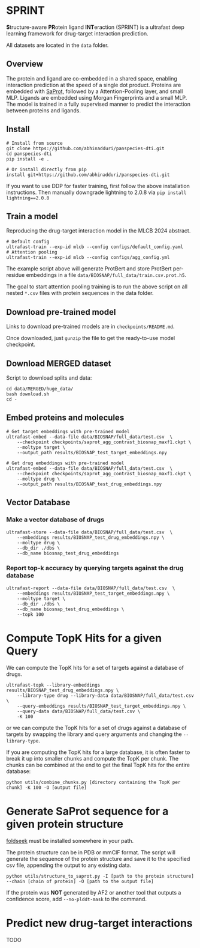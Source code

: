 # SPRINT
**S**tructure-aware **PR**otein ligand **INT**eraction (SPRINT) is a ultrafast deep learning framework for drug-target interaction prediction.

All datasets are located in the `data` folder.

<!-- I cannot get this TOC to work. -->
<!-- <details open> -->
<!-- <summary><b>Table of contents</b></summary> -->
<!--  * [Overview](#overview) -->
<!--  * [Install](#install) -->
<!--  * [Train a model](#train-a-model) -->
<!--  * [Model Checkpoints](#download-pre-trained-model) -->
<!--  * [MERGED Dataset](#download-MERGED-dataset) -->
<!--  * [Embed Proteins and Molecules](#embed-proteins-and-molecules) -->
<!--  * [Vector Database](#vector-database) -->
<!--    - [Make a vector database of drugs](#make-a-vector-database-of-drugs) -->
<!--    - [Report top-k accuracy by querying targets against the drug database](#report-top-k-accuracy-by-querying-targets-against-the-drug-database) -->
<!--  * [Compute TopK Hits](#compute-TopK-Hits-for-a-given-Query) -->
<!--  * [Generate SaProt sequence](#generate-SaProt-sequence-for-a-given-protein-structure) -->
<!-- </details> -->

## Overview
The protein and ligand are co-embedded in a shared space, enabling interaction prediction at the speed of a single dot product.
Proteins are embedded with [SaProt](https://github.com/westlake-repl/SaProt), followed by a Attention-Pooling layer, and small MLP. Ligands are embedded using Morgan Fingerprints and a small MLP.
The model is trained in a fully supervised manner to predict the interaction between proteins and ligands.


## Install
```
# Install from source
git clone https://github.com/abhinadduri/panspecies-dti.git
cd panspecies-dti
pip install -e .

# Or install directly from pip
install git+https://github.com/abhinadduri/panspecies-dti.git
```
If you want to use DDP for faster training, first follow the above installation instructions.
Then manually downgrade lightning to 2.0.8 via `pip install lightning==2.0.8`

## Train a model
Reproducing the drug-target interaction model in the MLCB 2024 abstract.
```
# Default config
ultrafast-train --exp-id mlcb --config configs/default_config.yaml
# Attention pooling
ultrafast-train --exp-id mlcb --config configs/agg_config.yml
```

The example script above will generate ProtBert and store ProtBert per-residue embeddings in a file `data/BIOSNAP/full_data/train.csv.prot.h5`.

The goal to start attention pooling training is to run the above script on all nested `*.csv` files with protein sequences in the data folder.

## Download pre-trained model
Links to download pre-trained models are in `checkpoints/README.md`.

Once downloaded, just `gunzip` the file to get the ready-to-use model checkpoint.

## Download MERGED dataset
Script to download splits and data:
```
cd data/MERGED/huge_data/
bash download.sh
cd -
```

## Embed proteins and molecules
```
# Get target embeddings with pre-trained model
ultrafast-embed --data-file data/BIOSNAP/full_data/test.csv  \
    --checkpoint checkpoints/saprot_agg_contrast_biosnap_maxf1.ckpt \
    --moltype target \ 
    --output_path results/BIOSNAP_test_target_embeddings.npy

# Get drug embeddings with pre-trained model
ultrafast-embed --data-file data/BIOSNAP/full_data/test.csv  \
    --checkpoint checkpoints/saprot_agg_contrast_biosnap_maxf1.ckpt \
    --moltype drug \ 
    --output_path results/BIOSNAP_test_drug_embeddings.npy
```
## Vector Database
### Make a vector database of drugs
```
ultrafast-store --data-file data/BIOSNAP/full_data/test.csv  \
    --embeddings results/BIOSNAP_test_drug_embeddings.npy \
    --moltype drug \
    --db_dir ./dbs \
    --db_name biosnap_test_drug_embeddings
```

### Report top-k accuracy by querying targets against the drug database
```
ultrafast-report --data-file data/BIOSNAP/full_data/test.csv  \
    --embeddings results/BIOSNAP_test_target_embeddings.npy \
    --moltype target \
    --db_dir ./dbs \
    --db_name biosnap_test_drug_embeddings \
    --topk 100
```

# Compute TopK Hits for a given Query
We can compute the TopK hits for a set of targets against a database of drugs.
```
ultrafast-topk --library-embeddings results/BIOSNAP_test_drug_embeddings.npy \
    --library-type drug --library-data data/BIOSNAP/full_data/test.csv \
    --query-embeddings results/BIOSNAP_test_target_embeddings.npy \
    --query-data data/BIOSNAP/full_data/test.csv \
    -K 100
```
or we can compute the TopK hits for a set of drugs against a database of targets by swapping the library and query arguments and changing the `--library-type`.

If you are computing the TopK hits for a large database, it is often faster to break it up into smaller chunks and compute the TopK per chunk. The chunks can be combined at the end to get the final TopK hits for the entire database:
```
python utils/combine_chunks.py [directory containing the TopK per chunk] -K 100 -O [output file]
```

# Generate SaProt sequence for a given protein structure
[foldseek](https://github.com/steineggerlab/foldseek) must be installed somewhere in your path.

The protein structure can be in PDB or mmCIF format. The script will generate the sequence of the protein structure and save it to the specified csv file, appending the output to any existing data.
``` 
python utils/structure_to_saprot.py -I [path to the protein structure] --chain [chain of protein] -O [path to the output file]
```
If the protein was **NOT** generated by AF2 or another tool that outputs a confidence score, add `--no-plddt-mask` to the command.

# Predict new drug-target interactions
TODO
